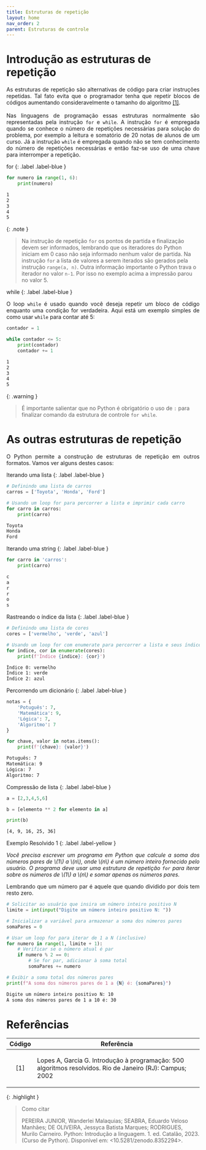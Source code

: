 ```yaml
---
title: Estruturas de repetição
layout: home
nav_order: 2
parent: Estruturas de controle
---
```


<!--Don't delete this script-->
<script src = "https://polyfill.io/v3/polyfill.min.js?features=es6"></script>
<script id = "MathJax-script" async src="https://cdn.jsdelivr.net/npm/mathjax@3/es5/tex-mml-chtml.js"></script>
<!--Don't delete this script-->

<h1>Introdução as estruturas de repetição</h1>

<p align = "justify">
As estruturas de repetição são alternativas de código para criar instruções repetidas. Tal fato evita que o programador tenha que repetir blocos de códigos aumentando consideravelmente o tamanho do algoritmo <a href = "#ref1">[1]</a>.
<br><br>
Nas linguagens de programação essas estruturas normalmente são representadas pela instrução <code>for</code> e <code>while</code>. A instrução <code>for</code> é empregada quando se conhece o número de repetições necessárias para solução do problema, por exemplo a leitura e somatório de 20 notas de alunos de um curso. Já a instrução <code>while</code> é empregada quando não se tem conhecimento do número de repetições necessárias e então faz-se uso de uma chave para interromper a repetição.
</p>

for
{: .label .label-blue }

```python
for numero in range(1, 6):
    print(numero)
```
```cmd
1
2
3
4
5
```

{: .note }
> Na instrução de repetição `for` os pontos de partida e finalização devem ser informados, lembrando que os iteradores do Python iniciam em 0 caso não seja informado nenhum valor de partida. Na instrução `for` a lista de valores a serem iterados são gerados pela instrução `range(a, n)`. Outra informação importante o Python trava o iterador no valor `n-1`. Por isso no exemplo acima a impressão parou no valor 5.

while
{: .label .label-blue }

<p align = "justify">
O loop <code>while</code> é usado quando você deseja repetir um bloco de código enquanto uma condição for verdadeira. Aqui está um exemplo simples de como usar <code>while</code> para contar até 5:
</p>

```python
contador = 1

while contador <= 5:
    print(contador)
    contador += 1
```
```cmd
1
2
3
4
5
```

{: .warning }
> É importante salientar que no Python é obrigatório o uso de `:` para finalizar comando da estrutura de controle `for while`. 

<h1>As outras estruturas de repetição</h1>
<p align = "justify">
O Python permite a construção de estruturas de repetição em outros formatos. Vamos ver alguns destes casos:
</p>

Iterando uma lista
{: .label .label-blue }

```python
# Definindo uma lista de carros
carros = ['Toyota', 'Honda', 'Ford']

# Usando um loop for para percorrer a lista e imprimir cada carro
for carro in carros:
    print(carro)
```
```cmd
Toyota
Honda
Ford
```

Iterando uma string
{: .label .label-blue }

```python
for carro in 'carros':
    print(carro)
```
```cmd
c
a
r
r
o
s
```

Rastreando o índice da lista
{: .label .label-blue }

```python
# Definindo uma lista de cores
cores = ['vermelho', 'verde', 'azul']

# Usando um loop for com enumerate para percorrer a lista e seus índices
for indice, cor in enumerate(cores):
    print(f'Índice {indice}: {cor}')
```
```cmd
Índice 0: vermelho
Índice 1: verde
Índice 2: azul
```

Percorrendo um dicionário
{: .label .label-blue }

```python
notas = {
    'Potuguês': 7, 
    'Matemática': 9, 
    'Lógica': 7, 
    'Algoritmo': 7
}

for chave, valor in notas.items():
    print(f'{chave}: {valor}')
```
```cmd
Potuguês: 7
Matemática: 9
Lógica: 7
Algoritmo: 7
```

Compressão de lista
{: .label .label-blue }

```python
a = [2,3,4,5,6]

b = [elemento ** 2 for elemento in a]

print(b)
```
```cmd
[4, 9, 16, 25, 36]
```

Exemplo Resolvido 1
{: .label .label-yellow }

<p align = "justify">
    <i>
    Você precisa escrever um programa em Python que calcule a soma dos números pares de \(1\) a \(n\), onde \(n\) é um número inteiro fornecido pelo usuário. O programa deve usar uma estrutura de repetição <code>for</code> para iterar sobre os números de \(1\) a \(n\) e somar apenas os números pares.
    </i>
</p>

<p align = "justify">
Lembrando que um número par é aquele que quando dividido por dois tem resto zero.
</p>

```python
# Solicitar ao usuário que insira um número inteiro positivo N
limite = int(input("Digite um número inteiro positivo N: "))

# Inicializar a variável para armazenar a soma dos números pares
somaPares = 0

# Usar um loop for para iterar de 1 a N (inclusive)
for numero in range(1, limite + 1):
    # Verificar se o número atual é par
    if numero % 2 == 0:
        # Se for par, adicionar à soma total
        somaPares += numero

# Exibir a soma total dos números pares
print(f"A soma dos números pares de 1 a {N} é: {somaPares}")
```
```cmd
Digite um número inteiro positivo N: 10
A soma dos números pares de 1 a 10 é: 30
```
<h1>Referências</h1>

<table>
    <thead>
        <tr>
            <th>Código</th>
            <th>Referência</th>
        </tr>
    </thead>
    <tbody>
        <tr>
            <td><p align = "center" id = "ref1">[1]</p></td>
            <td><p align = "left">Lopes A, Garcia G. Introdução à programação: 500 algoritmos resolvidos. Rio de Janeiro (RJ): Campus; 2002</p></td>
        </tr>
    </tbody>
</table>

{: .highlight }
> Como citar
> 
> PEREIRA JUNIOR, Wanderlei Malaquias; SEABRA, Eduardo Veloso Manhães; DE OLIVEIRA, Jessyca Batista Marques; RODRIGUES, Murilo Carneiro. Python: Introdução a linguagem. 1. ed. Catalão, 2023. (Curso de Python). Disponível em: <10.5281/zenodo.8352294>.
